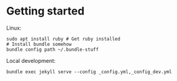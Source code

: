 # Getting started

Linux:
```
sudo apt install ruby # Get ruby installed
# Install bundle somehow
bundle config path ~/.bundle-stuff
```

Local development:
```
bundle exec jekyll serve --config _config.yml,_config_dev.yml
```